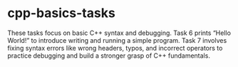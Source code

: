 # cpp-basics-tasks
These tasks focus on basic C++ syntax and debugging. Task 6 prints “Hello World!” to introduce writing and running a simple program. Task 7 involves fixing syntax errors like wrong headers, typos, and incorrect operators to practice debugging and build a stronger grasp of C++ fundamentals.
